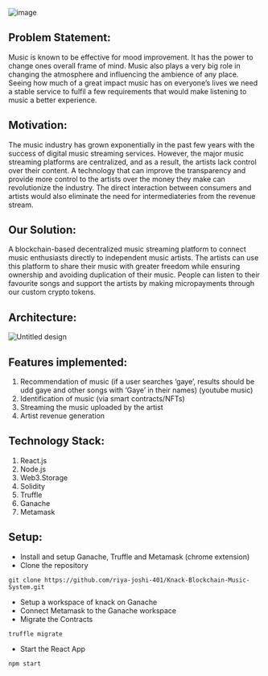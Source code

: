 ![image](https://user-images.githubusercontent.com/53979947/160265717-e63fbf2b-bdf6-47d2-90ad-38a4635b42e7.png)
## Problem Statement:
Music is known to be effective for mood improvement. It has the power to change ones overall frame of mind. Music also plays a very big role in changing the atmosphere and influencing the ambience of any place. Seeing how much of a great impact music has on everyone’s lives we need a stable service to fulfil a few requirements that would make listening to music a better experience.
## Motivation:
The music industry has grown exponentially in the past few years with the success of digital music streaming services. However, the major music streaming platforms are centralized, and as a result, the artists lack control over their content. A technology that can improve the transparency and provide more control to the artists over the money they make can revolutionize the industry. The direct interaction between consumers and artists would also eliminate the need for intermediateries from the revenue stream.
## Our Solution:
A blockchain-based decentralized music streaming platform to connect music enthusiasts directly to independent music artists. The artists can use this platform to share their music with greater freedom while ensuring ownership and avoiding duplication of their music. People can listen to their favourite songs and support the artists by making micropayments through our custom crypto tokens.
## Architecture:
![Untitled design](https://user-images.githubusercontent.com/53979947/160265658-1ced9b83-712c-40b0-ba4e-d75be6b9ff8c.png)
## Features implemented:
1. Recommendation of music (if a user searches ‘gaye’, results should be udd gaye and other songs with ‘Gaye’ in their names) (youtube music)
2. Identification of music (via smart contracts/NFTs)
3. Streaming the music uploaded by the artist
4. Artist revenue generation
## Technology Stack:
1. React.js
2. Node.js
3. Web3.Storage
4. Solidity
5. Truffle
6. Ganache
7. Metamask
## Setup:
- Install and setup Ganache, Truffle and Metamask (chrome extension)
- Clone the repository
``` 
git clone https://github.com/riya-joshi-401/Knack-Blockchain-Music-System.git
```
- Setup a workspace of knack on Ganache
- Connect Metamask to the Ganache workspace
- Migrate the Contracts
```
truffle migrate
```
- Start the React App
```
npm start
```
